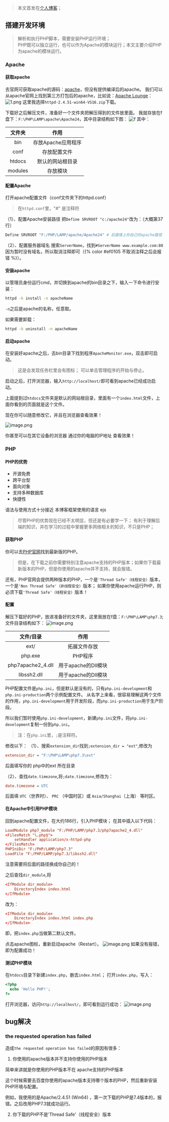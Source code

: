 > 本文首发在[个人博客](https://kartjim.top/delicate)；


## 搭建开发环境

> 解析和执行PHP脚本，需要安装PHP运行环境；  
> PHP既可以独立运行，也可以作为Apache的模块运行；本文主要介绍PHP为apache的模块运行。

<!--more-->

### Apache

#### 获取apache

去官网可获取apache的源码：[apache](https://httpd.apache.org/)，但没有提供编译后的apache。
我们可以从apache官网上找到第三方打包后的apache，比如说：[Apache Lounge](https://www.apachelounge.com/)：
![1.png](https://i.loli.net/2021/11/26/ryjfbPYU1l4SEmv.png)
这里我选择`httpd-2.4.51-win64-VS16.zip`下载。

下载好之后解压文件，准备好一个文件夹把解压得到的文件放里面。
我就存放在f盘下：`F:\PHP\LAMP\apache\Apache24`，其中目录结构如下图：
![f](https://i.loli.net/2021/11/26/MfbIwcVlma5o3Ng.png)
其中：

| 文件夹 | 作用 |
|:-----------:|:-----------:|
| bin | 存放Apache应用程序 |
| conf | 存放配置文件 |
| htdocs | 默认的网站根目录 |
| modules | 存放模块 |

#### 配置Apache

打开apache配置文件（conf文件夹下的httpd.conf）

> 在`httpd.conf`里，"#" 是注释符

（1）、配置Apache安装路径
把`Define SRVROOT "c:/apache24"`改为：（大概第37行）

``` python
Define SRVROOT "F:/PHP/LAMP/apache/Apache24" # 后面填上你自己的apache路径！
```

（2）、配置服务器域名
搜索`ServerName`，找到`#ServerName www.example.com:80`
因为暂时没有域名，所以取消注释即可（{% color #ef0105 不取消注释之后会报错 %}）。

#### 安装apache

以管理员身份运行cmd，并切换到apache的bin目录之下，输入一下命令进行安装：

``` bash
httpd -k install -n apacheName
```

`-n`之后是apache的名称，任意取。

如果需要卸载：

``` bash
httpd -k uninstall -n apacheName
```

#### 启动apache

在安装好apache之后，去bin目录下找到程序`ApacheMonitor.exe`，双击即可启动。

> 这是会发现任务栏里会有图标；
> 可以单击管理程序的开始与停止。

启动之后，打开浏览器，输入`http://localhost/`即可看到apache已经成功启动。

上面提到过`htdocs`文件夹是默认的网站根目录，里面有一个`index.html`文件，上面你看到的页面就是这个文件。

现在你可以随意修改它，并且在浏览器查看效果！

![image.png](https://i.loli.net/2021/11/26/N5nAfeTLpOPd3iB.png)

你甚至可以在其它设备的浏览器 通过你的电脑的IP地址 查看效果！


### PHP

#### PHP的优势

- 开源免费
- 跨平台型
- 面向对象
- 支持多种数据库
- 快捷性

语法与使用方式十分接近 本博客框架使用的语言 ejs

> 尽管PHP的优势现在已经不太明显，但还是有必要学一下；
> 有利于理解后端的知识，并在学习的过程中掌握更多网络相关的知识，不只是PHP；

#### 获取PHP

你可以去[PHP官网](https://www.php.net/)找到最新版的PHP。

> 但是，在下载之前你需要特别注意apache支持的PHP版本；如果你下载最新版本的PHP，但是你使用的apache并不支持，就会报错。

还有，PHP官网会提供两种版本的PHP，一个是`'Thread Safe'（线程安全）`版本，一个是`'Non Thread Safe'（非线程安全）`版本；
如果你使用apache运行PHP，则必须下载`'Thread Safe'（线程安全）`版本！

#### 配置

解压下载好的PHP，放进准备好的文件夹，这里我放在f盘：`F:\PHP\LAMP\php7.3`;文件目录结构如下：
![image.png](https://i.loli.net/2021/11/26/gumVS3yGfpFZjX1.png)

|文件/目录|作用|
|:---:|:---:|
|ext/|拓展文件存放|
|php.exe|PHP程序|
|php7apache2_4.dll|用于apache的Dll模块|
|libssh2.dll|用于apache的Dll模块|

PHP配置文件是`php.ini`，但是默认是没有的，只有`php.ini-development`和`php.ini-production`两个示例配置文件。
从名字上来看，很容易理解这两个文件的作用，`php.ini-development`用于开发阶段，而`php.ini-production`用于生产阶段。

所以我们暂时使用`php.ini-development`，新建`php.ini`文件，将`php.ini-development`复制一份到`php.ini`。

> 注：在`php.ini`里，`;`是注释符。

修改以下：
（1）、搜索`extension_dir`找到`;extension_dir = "ext"`,修改为

```ini
extension_dir = "F:\PHP\LAMP\php7.3\ext" 
```
后面填写你的 php中的ext 所在目录

（2）、查找`date.timezone`,将`;date.timezone`,修改为：

```ini
date.timezone = UTC
```
后面填 `UTC`（世界时）、 `PRC` （中国时区）或 `Asia/Shanghai`（上海） 等时区。

#### 在Apache中引用PHP模块

回到apache配置文件，在大约186行，引入PHP模块；
在其中插入以下代码：

``` conf
LoadModule php7_module "F:/PHP/LAMP/php7.3/php7apache2_4.dll"
<FilesMatch "\.php$">
    setHandler application/x-httpd-php
</FilesMatch>
PHPIniDir "F:/PHP/LAMP/php7.3"
LoadFile "F:/PHP/LAMP/php7.3/libssh2.dll"
```

注意需要将后面的路径换成你自己的！

之后查找`dir_module`,将

``` conf
<IfModule dir_module>
    DirectoryIndex index.html
</IfModule>
```

改为：

``` conf
<IfModule dir_module>
    DirectoryIndex index.html index.php
</IfModule>
```

即，把`index.php`当做第二默认文件。

点击apache图标，重新启动apache（Restart）。
![image.png](https://i.loli.net/2021/11/26/yELObGFx1twVn5S.png)
如果没有报错，即为配置成功！

#### 测试PHP模块

在`htdocs`目录下新建`index.php`，删去`index.html`；
打开`index.php`，写入：

``` php
<?php
  echo 'Hello PHP!';
?>
```

打开浏览器，访问`http://localhost/`，即可看到运行成功：
![image.png](https://i.loli.net/2021/11/26/VDUcdplnmg3vJSN.png)

## bug解决

### the requested operation has failed

造成`the requested operation has failed`的原因有很多：

1. 你使用的apache版本并不支持你使用的PHP版本

简单来讲就是你使用的PHP版本不在 apache支持的PHP版本 

这个时候需要去百度你使用的apache版本支持哪个版本的PHP，然后重新安装PHP环境与配置。

例如，我使用的是Apache/2.4.51 (Win64) ，第一次下载的PHP是7.4版本的，报错。之后改用PHP7.3就成功运行。

2. 你下载的PHP不是'Thread Safe'（线程安全）版本
